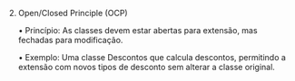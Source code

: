 2. Open/Closed Principle (OCP)

   •	Princípio: As classes devem estar abertas para extensão, mas fechadas para modificação.
   
   •	Exemplo: Uma classe Descontos que calcula descontos, permitindo a extensão com novos tipos de desconto sem alterar a classe original.
